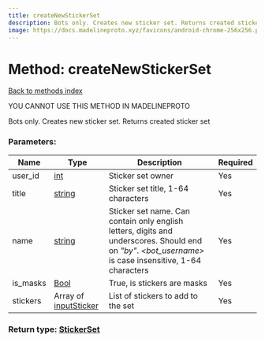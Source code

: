 ```yaml
---
title: createNewStickerSet
description: Bots only. Creates new sticker set. Returns created sticker set
image: https://docs.madelineproto.xyz/favicons/android-chrome-256x256.png
---
```

# Method: createNewStickerSet  
[Back to methods index](index.md)


YOU CANNOT USE THIS METHOD IN MADELINEPROTO


Bots only. Creates new sticker set. Returns created sticker set

### Parameters:

| Name     |    Type       | Description | Required |
|----------|---------------|-------------|----------|
|user\_id|[int](../types/int.md) | Sticker set owner | Yes|
|title|[string](../types/string.md) | Sticker set title, 1-64 characters | Yes|
|name|[string](../types/string.md) | Sticker set name. Can contain only english letters, digits and underscores. Should end on *"_by_<bot username>"*. *<bot_username>* is case insensitive, 1-64 characters | Yes|
|is\_masks|[Bool](../types/Bool.md) | True, is stickers are masks | Yes|
|stickers|Array of [inputSticker](../constructors/inputSticker.md) | List of stickers to add to the set | Yes|


### Return type: [StickerSet](../types/StickerSet.md)

